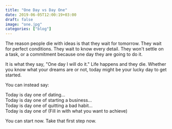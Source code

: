```yaml
---
title: "One Day vs Day One"
date: 2019-06-05T12:00:19+03:00
draft: false
image: "one.jpg"
categories: ["blog"]
---
```


The reason people die with ideas is that they wait for tomorrow. They wait for perfect conditions. They wait to know every detail.<!--more--> They won't settle on a task, or a commitment because one day they are going to do it. 

It is what they say, "One day I will do it." Life happens and they die. Whether you know what your dreams are or not, today might be your lucky day to get started.

You can instead say:<br>

Today is day one of dating...<br>
Today is day one of starting a business...<br>
Today is day one of quitting a bad habit...<br>
Today is day one of (Fill in with what you want to achieve)<br>

You can start now. Take that first step now.

